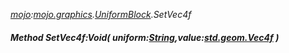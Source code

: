 _[mojo](../../modules/mojo/mojo-module.md):[mojo.graphics](../../modules/mojo/mojo-graphics.md).[UniformBlock](../../modules/mojo/mojo-graphics-uniformblock.md).SetVec4f_
##### Method SetVec4f:Void( uniform:[String](../../modules/wonkey/wonkey-types-string.md),value:[std.geom.Vec4f](../../modules/std/std-geom-vec4f.md) )

